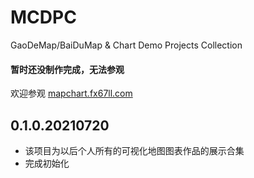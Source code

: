 # MCDPC
GaoDeMap/BaiDuMap & Chart Demo Projects Collection

#### 暂时还没制作完成，无法参观
欢迎参观 [mapchart.fx67ll.com](http://mapchart.fx67ll.com '可视化地图图表个人作品展示')  

## 0.1.0.20210720
* 该项目为以后个人所有的可视化地图图表作品的展示合集  
* 完成初始化  